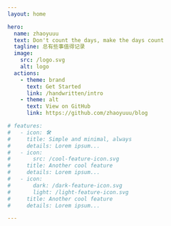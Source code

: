 ```yaml
---
layout: home

hero:
  name: zhaoyuuu
  text: Don't count the days, make the days count
  tagline: 总有些事值得记录
  image:
    src: /logo.svg
    alt: logo
  actions:
    - theme: brand
      text: Get Started
      link: /handwritten/intro
    - theme: alt
      text: View on GitHub
      link: https://github.com/zhaoyuuu/blog

# features:
#   - icon: 🛠️
#     title: Simple and minimal, always
#     details: Lorem ipsum...
#   - icon:
#       src: /cool-feature-icon.svg
#     title: Another cool feature
#     details: Lorem ipsum...
#   - icon:
#       dark: /dark-feature-icon.svg
#       light: /light-feature-icon.svg
#     title: Another cool feature
#     details: Lorem ipsum...

---
```

